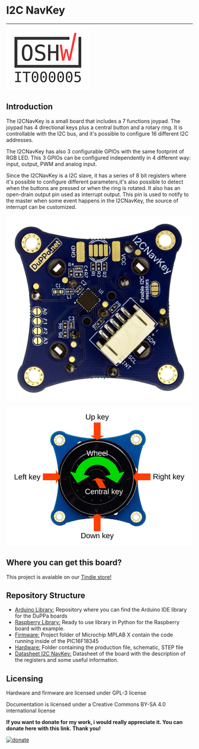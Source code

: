 # I2C NavKey
--------------------------------------------------------------------------------
![OSHW](OSHW_mark_IT000005.png)

## Introduction

The I2CNavKey is a small board that includes a 7 functions joypad.
The joypad has 4 directional keys plus a central button and a rotary ring. It is controllable with the I2C bus, and it's possible to configure 16 different I2C addresses.

The I2CNavKey has also 3 configurable GPIOs with the same footprint of RGB LED. This 3 GPIOs can be configured independently in 4 different way: input, output, PWM and analog input.

Since the I2CNavKey is a I2C slave, it has a series of 8 bit registers where it's possible to configure different parameters,it's also possible to detect when the buttons are pressed or when the ring is rotated.
It also has an open-drain output pin used as interrupt output. This pin is used to notify to the master when some event happens in the I2CNavKey, the source of interrupt can be customized.

![I2CNavKey back side](I2CNavKey_back.jpg)

![I2CNavKey 7 functions](I2CNavKey_buttons.jpg)







## Where you can get this board?

This project is avaiable on our [Tindie store!](https://www.tindie.com/products/16624/)



## Repository Structure
* [Arduino Library:](https://github.com/Fattoresaimon/ArduinoDuPPaLib) Repository where you can find the Arduino IDE library for the DuPPa boards
* [Raspberry Library:](/Python%20Raspberry%20Library) Ready to use library in Python for the Raspberry board with example.
* [Firmware:](/Firmware) Project folder of Microchip MPLAB X contain the code running inside of the PIC16F18345
* [Hardware:](/Hardware) Folder containing the production file, schematic, STEP file
* [Datasheet I2C NavKey:](I2CNavKey_v1.4.pdf) Datasheet of the board with the description of the registers and some useful information.



## Licensing

Hardware and firmware are licensed under GPL-3 license

Documentation is licensed under a Creative Commons BY-SA 4.0 international license

**If you want to donate for my work, i would really appreciate it. You can donate here with this link. Thank you!**

[![donate](https://www.paypalobjects.com/en_US/i/btn/btn_donateCC_LG.gif)](https://www.paypal.com/cgi-bin/webscr?cmd=_s-xclick&hosted_button_id=5DX7BCX7JD5SL)
